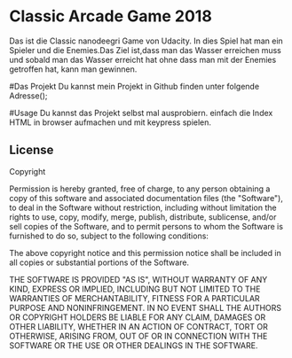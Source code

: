 # Classic Arcade Game 2018
Das ist die Classic nanodeegri Game von Udacity.
In dies Spiel hat man ein Spieler und die Enemies.Das Ziel ist,dass man das Wasser erreichen muss und sobald man das Wasser erreicht hat ohne dass man mit der Enemies getroffen hat, kann man gewinnen.

#Das Projekt
Du kannst mein Projekt in Github finden unter folgende Adresse();

#Usage
Du kannst das Projekt selbst mal ausprobiern.
einfach die Index HTML in browser aufmachen und mit keypress spielen.

## License

Copyright

Permission is hereby granted, free of charge, to any person obtaining a copy
of this software and associated documentation files (the "Software"), to deal
in the Software without restriction, including without limitation the rights
to use, copy, modify, merge, publish, distribute, sublicense, and/or sell
copies of the Software, and to permit persons to whom the Software is
furnished to do so, subject to the following conditions:

The above copyright notice and this permission notice shall be included in all
copies or substantial portions of the Software.

THE SOFTWARE IS PROVIDED "AS IS", WITHOUT WARRANTY OF ANY KIND, EXPRESS OR
IMPLIED, INCLUDING BUT NOT LIMITED TO THE WARRANTIES OF MERCHANTABILITY,
FITNESS FOR A PARTICULAR PURPOSE AND NONINFRINGEMENT. IN NO EVENT SHALL THE
AUTHORS OR COPYRIGHT HOLDERS BE LIABLE FOR ANY CLAIM, DAMAGES OR OTHER
LIABILITY, WHETHER IN AN ACTION OF CONTRACT, TORT OR OTHERWISE, ARISING FROM,
OUT OF OR IN CONNECTION WITH THE SOFTWARE OR THE USE OR OTHER DEALINGS IN THE
SOFTWARE.
